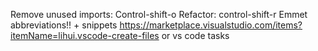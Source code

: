 Remove unused imports: Control-shift-o
Refactor: control-shift-r
Emmet abbreviations!! + snippets
https://marketplace.visualstudio.com/items?itemName=lihui.vscode-create-files or vs code tasks